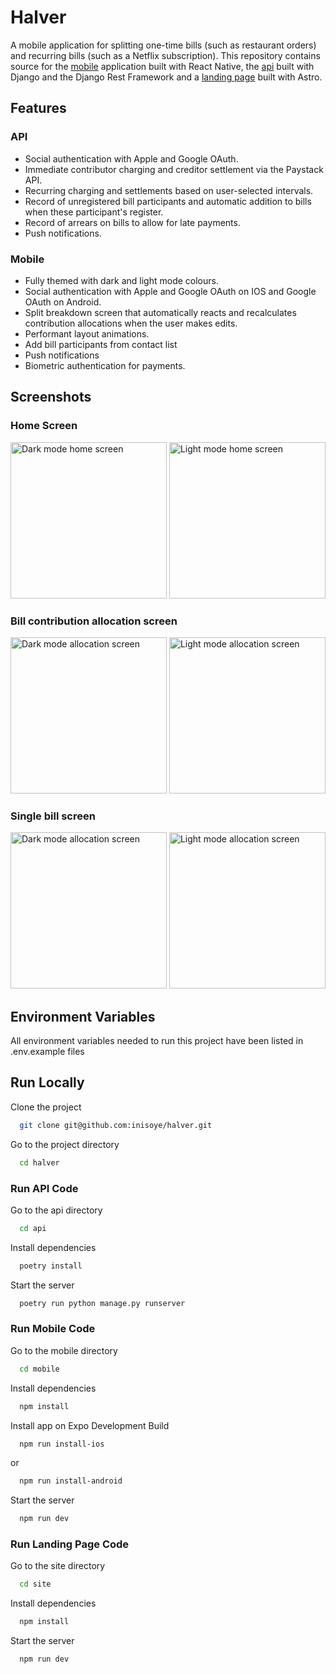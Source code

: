 # Halver

A mobile application for splitting one-time bills (such as restaurant orders) and recurring bills (such as a Netflix subscription). This repository contains source for the [mobile](https://github.com/inisoye/halver/tree/master/mobile) application built with React Native, the [api](https://github.com/inisoye/halver/tree/master/api) built with Django and the Django Rest Framework and a [landing page](https://halverapp.com/) built with Astro.

## Features

### API

- Social authentication with Apple and Google OAuth.
- Immediate contributor charging and creditor settlement via the Paystack API.
- Recurring charging and settlements based on user-selected intervals.
- Record of unregistered bill participants and automatic addition to bills when these participant's register.
- Record of arrears on bills to allow for late payments.
- Push notifications.

### Mobile

- Fully themed with dark and light mode colours.
- Social authentication with Apple and Google OAuth on IOS and Google OAuth on Android.
- Split breakdown screen that automatically reacts and recalculates contribution allocations when the user makes edits.
- Performant layout animations.
- Add bill participants from contact list
- Push notifications
- Biometric authentication for payments.

## Screenshots

### Home Screen

<img src="https://res.cloudinary.com/dvqa4te6q/image/upload/v1698562686/screenshots/home_dark_lvhe9r.jpg" width="250" alt="Dark mode home screen">
<img src="https://res.cloudinary.com/dvqa4te6q/image/upload/v1698562684/screenshots/home_light_etvewh.png" width="250" alt="Light mode home screen">

### Bill contribution allocation screen

<img src="https://res.cloudinary.com/dvqa4te6q/image/upload/v1698562684/screenshots/breakdown_dark_ijqwfw.png" width="250" alt="Dark mode allocation screen">
<img src="https://res.cloudinary.com/dvqa4te6q/image/upload/v1698562684/screenshots/breakdown_light_vgc6uz.png" width="250" alt="Light mode allocation screen">

### Single bill screen

<img src="https://res.cloudinary.com/dvqa4te6q/image/upload/v1698562685/screenshots/bill_dark_isi2n6.png" width="250" alt="Dark mode allocation screen">
<img src="https://res.cloudinary.com/dvqa4te6q/image/upload/v1698562683/screenshots/bill_light_rdysuy.png" width="250" alt="Light mode allocation screen">

## Environment Variables

All environment variables needed to run this project have been listed in .env.example files

## Run Locally

Clone the project

```bash
  git clone git@github.com:inisoye/halver.git
```

Go to the project directory

```bash
  cd halver
```

### Run API Code

Go to the api directory

```bash
  cd api
```

Install dependencies

```bash
  poetry install
```

Start the server

```bash
  poetry run python manage.py runserver
```

### Run Mobile Code

Go to the mobile directory

```bash
  cd mobile
```

Install dependencies

```bash
  npm install
```

Install app on Expo Development Build

```bash
  npm run install-ios
```

or

```bash
  npm run install-android
```

Start the server

```bash
  npm run dev
```

### Run Landing Page Code

Go to the site directory

```bash
  cd site
```

Install dependencies

```bash
  npm install
```

Start the server

```bash
  npm run dev
```

